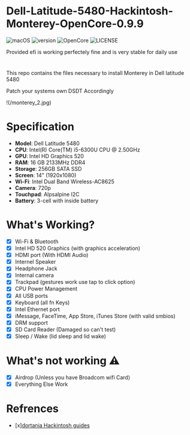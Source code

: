 # Dell-Latitude-5480-Hackintosh-Monterey-OpenCore-0.9.9
![macOS](https://img.shields.io/badge/macOS-Monterey-red.svg)
![version](https://img.shields.io/badge/12.7-blue)
![OpenCore](https://img.shields.io/badge/OpenCore-0.9.9-green)
![LICENSE](https://img.shields.io/badge/license-MIT-green.svg)

Provided efi is working perfectely fine and is very stable for daily use 
#
This repo contains the files necessary to install Monterey in Dell latitude 5480

Patch your systems own DSDT Accordingly

!(/monterey_2.jpg)

# Specification 
- <b>Model</b>: Dell Latitude 5480
- <b>CPU</b>: Intel(R) Core(TM) i5-6300U CPU @ 2.50GHz
- <b>GPU</b>: Intel HD Graphics 520
- <b>RAM</b>: 16 GB 2133MHz DDR4
- <b>Storage</b>: 256GB SATA SSD
- <b>Screen</b>: 14" (1920x1080)
- <b>Wi-Fi</b>: Intel Dual Band Wireless-AC8625
- <b>Camera</b>: 720p
- <b>Touchpad</b>: Alpsalpine I2C
- <b>Battery</b>: 3-cell with inside battery 

# What's Working?
- [x] Wi-Fi & Bluetooth 
- [x] Intel HD 520 Graphics (with graphics acceleration)
- [x] HDMI port (With HDMI Audio)
- [x] Internel Speaker
- [x] Headphone Jack
- [x] Internal camera 
- [x] Trackpad (gestures work use tap to click option)
- [x] CPU Power Management 
- [x] All USB ports
- [x] Keyboard (all fn Keys)
- [x] Intel Ethernet port
- [x] iMessage, FaceTime, App Store, iTunes Store (with valid smbios)
- [x] DRM support 
- [x] SD Card Reader (Damaged so can't test)
- [x] Sleep / Wake (lid sleep and lid wake) 

# What's not working ⚠️
- [x] Airdrop (Unless you have Broadcom wifi Card)
- [x] Everything Else Work

# Refrences
- [x][dortania Hackintosh guides](https://github.com/dortania)


